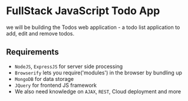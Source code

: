 # FullStack JavaScript Todo App
we will be building the Todos web application - a todo list application to add, edit and remove todos.

## Requirements
- `NodeJS`, `ExpressJS` for server side processing
- `Browserify` lets you require('modules') in the browser by bundling up
- `MongoDB` for data storage
- `JQuery` for frontend JS framework
- We also need knowledge on `AJAX`, `REST`, Cloud deployment and more
